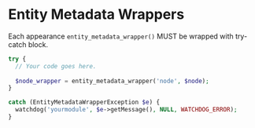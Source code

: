 # Entity Metadata Wrappers

Each appearance `entity_metadata_wrapper()` MUST be wrapped with try­-catch block.

```php
try {
  // Your code goes here.
  
  $node_wrapper = entity_metadata_wrapper('node', $node);
}

catch (EntityMetadataWrapperException $e) {
  watchdog('yourmodule', $e->getMessage(), NULL, WATCHDOG_ERROR);
}
```
